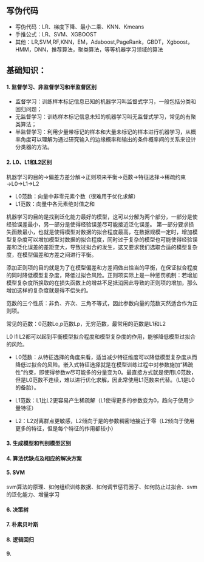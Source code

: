 ## 写伪代码
- 写伪代码：LR、梯度下降、最小二乘、KNN、Kmeans
- 手推公式：LR、SVM、XGBOOST
- 其他：LR,SVM,RF,KNN，EM，Adaboost,PageRank，GBDT，Xgboost，HMM，DNN，推荐算法，聚类算法，等等机器学习领域的算法

## 基础知识：
#### 1. 监督学习、非监督学习和半监督区别
- 监督学习：训练样本标记信息已知的机器学习叫监督式学习，一般包括分类和回归问题；
- 无监督学习：训练样本标记信息未知的机器学习叫无监督式学习，常见的有聚类算法；
- 半监督学习：利用少量带标记的样本和大量未标记的样本进行机器学习，从概率角度可以理解为通过研究输入的边缘概率和输出的条件概率间的关系来设计分类器的方法。

#### 2. L0、L1和L2区别
机器学习的目的→偏差方差分解→正则项来平衡→范数→特征选择→稀疏约束→L0→L1→L2

- L0范数：向量中非零元素个数（很难用于优化求解）
- L1范数：向量中各元素绝对值之和

机器学习的目的是找到泛化能力最好的模型，这可以分解为两个部分，一部分是使经验误差最小，另一部分是使得经验误差尽可能接近泛化误差。
第一部分要求损失函数最小，也就是使得模型对数据的拟合程度最高，在数据规模一定时，增加模型复杂度可以增加模型对数据的拟合程度，同时过于复杂的模型也可能使得经验误差和泛化误差的差距变大，导致过拟合的发生，这又要求我们选取合适的模型复杂度，在模型偏差和方差之间进行平衡。

添加正则项的目的就是为了在模型偏差和方差间做出恰当的平衡，在保证拟合程度的同时降低模型复杂度，降低过拟合风险。正则项实际上是一种惩罚机制：若增加模型复杂度所换取的在损失函数上的增益不足抵消因此导致的正则项的增加，那么增加这样的复杂度就是得不偿失的。

范数的三个性质：非负、齐次、三角不等式，因此参数向量的范数天然适合作为正则项。

常见的范数：0范数Lo,p范数Lp，无穷范数，最常用的范数是L1和L2


L0 l1 L2都可以起到平衡模型拟合程度和模型复杂度的作用，能够降低模型过拟合的风险。

- L0范数：从特征选择的角度来看，适当减少特征维度可以降低模型复杂度从而降低过拟合的风险。嵌入式特征选择就是在模型训练过程中对参数施加“稀疏性”约束，即使得参数w尽可能多的分量变为0。最直接方式就是使用L0范数，但是L0范数不连续，难以进行优化求解，因此常使用L1范数来代替。（L1是L0的备胎）。

- L1范数：L1比L2更容易产生稀疏解（L1使得更多的参数变为0，趋向于使用少量特征）

- L2：L2对离群点更敏感，L2倾向于是的参数稠密地接近于零（L2倾向于使用更多的特征，但是每个特征的作用都较小）

#### 3. 生成模型和判别模型区别


#### 4. 算法优缺点及相应的解决方案

#### 5. SVM
svm算法的原理、如何组织训练数据、如何调节惩罚因子、如何防止过拟合、svm的泛化能力、增量学习

#### 6. 决策树

#### 7. 朴素贝叶斯

#### 8. 逻辑回归

#### 9.


















